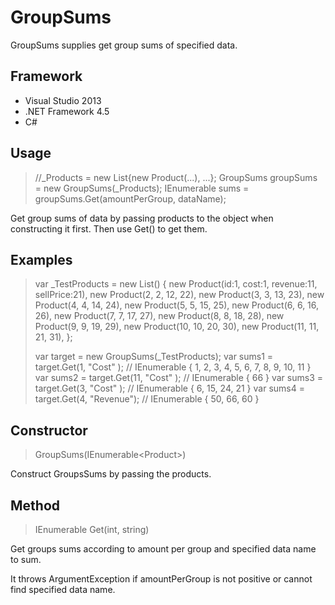 ﻿GroupSums
====

GroupSums supplies get group sums of specified data.

## Framework
* Visual Studio 2013
* .NET Framework 4.5
* C#

## Usage
> //_Products = new List<Product>{new Product(...), ...};
> GroupSums groupSums = new GroupSums(_Products);
> IEnumerable<int> sums = groupSums.Get(amountPerGroup, dataName);

Get group sums of data by passing products to the object when constructing it first. Then use Get() to get them.

## Examples
> var _TestProducts = new List<Product>()
>         {
>             new Product(id:1, cost:1, revenue:11, sellPrice:21),
>             new Product(2, 2, 12, 22),
>             new Product(3, 3, 13, 23),
>             new Product(4, 4, 14, 24),
>             new Product(5, 5, 15, 25),
>             new Product(6, 6, 16, 26),
>             new Product(7, 7, 17, 27),
>             new Product(8, 8, 18, 28),
>             new Product(9, 9, 19, 29),
>             new Product(10, 10, 20, 30),
>             new Product(11, 11, 21, 31), 
>         };
> 
> var target = new GroupSums(_TestProducts);
> var sums1 = target.Get(1, "Cost"   ); // IEnumerable<int> { 1, 2, 3, 4, 5, 6, 7, 8, 9, 10, 11 }
> var sums2 = target.Get(11, "Cost"   ); // IEnumerable<int> { 66 }
> var sums3 = target.Get(3, "Cost"   ); // IEnumerable<int> { 6, 15, 24, 21 }
> var sums4 = target.Get(4, "Revenue"); // IEnumerable<int> { 50, 66, 60 }

## Constructor
> GroupSums(IEnumerable\<Product>)

Construct GroupsSums by passing the products.

## Method
> IEnumerable<int> Get(int, string)

Get groups sums according to amount per group and specified data name to sum.

It throws ArgumentException if amountPerGroup is not positive or cannot find specified data name.

